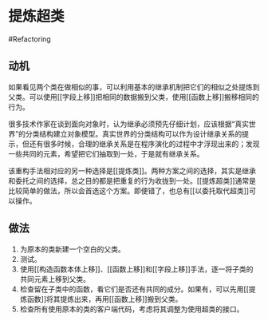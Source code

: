 # 提炼超类
#Refactoring 

## 动机

如果看见两个类在做相似的事，可以利用基本的继承机制把它们的相似之处提炼到父类。可以使用[[字段上移]]把相同的数据搬到父类，使用[[函数上移]]搬移相同的行为。

很多技术作家在谈到面向对象时，认为继承必须预先仔细计划，应该根据“真实世界”的分类结构建立对象模型。真实世界的分类结构可以作为设计继承关系的提示，但还有很多时候，合理的继承关系是在程序演化的过程中才浮现出来的；发现一些共同的元素，希望把它们抽取到一处，于是就有继承关系。

该重构手法相对应的另一种选择是[[提炼类]]。两种方案之间的选择，其实是继承和委托之间的选择，总之目的都是把重复的行为收拢到一处。[[提炼超类]]通常是比较简单的做法，所以会首选这个方案。即便错了，也总有[[以委托取代超类]]可以操作。

## 做法

1. 为原本的类新建一个空白的父类。
2. 测试。
3. 使用[[构造函数本体上移]]、[[函数上移]]和[[字段上移]]手法，逐一将子类的共同元素上移到父类。
4. 检查留在子类中的函数，看它们是否还有共同的成分。如果有，可以先用[[提炼函数]]将其提炼出来，再用[[函数上移]]搬到父类。
5. 检查所有使用原本的类的客户端代码，考虑将其调整为使用超类的接口。